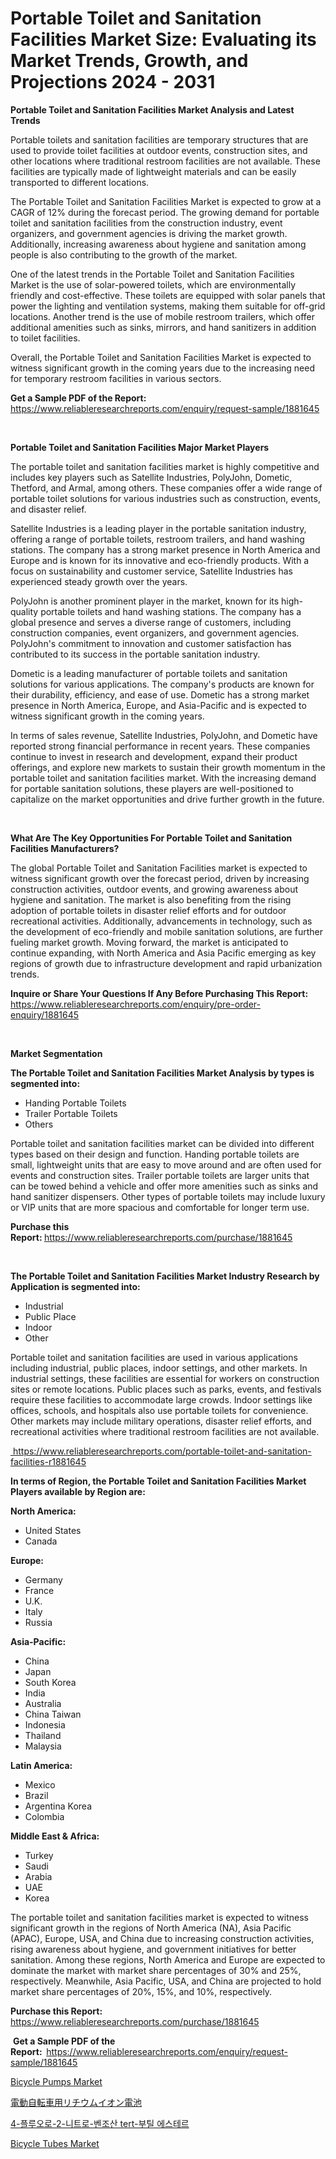 <p><h1>Portable Toilet and Sanitation Facilities Market Size: Evaluating its Market Trends, Growth, and Projections 2024 - 2031</h1></p><p><strong>Portable Toilet and Sanitation Facilities Market Analysis and Latest Trends</strong></p>
<p><p>Portable toilets and sanitation facilities are temporary structures that are used to provide toilet facilities at outdoor events, construction sites, and other locations where traditional restroom facilities are not available. These facilities are typically made of lightweight materials and can be easily transported to different locations.</p><p>The Portable Toilet and Sanitation Facilities Market is expected to grow at a CAGR of 12% during the forecast period. The growing demand for portable toilet and sanitation facilities from the construction industry, event organizers, and government agencies is driving the market growth. Additionally, increasing awareness about hygiene and sanitation among people is also contributing to the growth of the market.</p><p>One of the latest trends in the Portable Toilet and Sanitation Facilities Market is the use of solar-powered toilets, which are environmentally friendly and cost-effective. These toilets are equipped with solar panels that power the lighting and ventilation systems, making them suitable for off-grid locations. Another trend is the use of mobile restroom trailers, which offer additional amenities such as sinks, mirrors, and hand sanitizers in addition to toilet facilities.</p><p>Overall, the Portable Toilet and Sanitation Facilities Market is expected to witness significant growth in the coming years due to the increasing need for temporary restroom facilities in various sectors.</p></p>
<p><strong>Get a Sample PDF of the Report:&nbsp;</strong> <a href="https://www.reliableresearchreports.com/enquiry/request-sample/1881645">https://www.reliableresearchreports.com/enquiry/request-sample/1881645</a></p>
<p>&nbsp;</p>
<p><strong>Portable Toilet and Sanitation Facilities Major Market Players</strong></p>
<p><p>The portable toilet and sanitation facilities market is highly competitive and includes key players such as Satellite Industries, PolyJohn, Dometic, Thetford, and Armal, among others. These companies offer a wide range of portable toilet solutions for various industries such as construction, events, and disaster relief.</p><p>Satellite Industries is a leading player in the portable sanitation industry, offering a range of portable toilets, restroom trailers, and hand washing stations. The company has a strong market presence in North America and Europe and is known for its innovative and eco-friendly products. With a focus on sustainability and customer service, Satellite Industries has experienced steady growth over the years.</p><p>PolyJohn is another prominent player in the market, known for its high-quality portable toilets and hand washing stations. The company has a global presence and serves a diverse range of customers, including construction companies, event organizers, and government agencies. PolyJohn's commitment to innovation and customer satisfaction has contributed to its success in the portable sanitation industry.</p><p>Dometic is a leading manufacturer of portable toilets and sanitation solutions for various applications. The company's products are known for their durability, efficiency, and ease of use. Dometic has a strong market presence in North America, Europe, and Asia-Pacific and is expected to witness significant growth in the coming years.</p><p>In terms of sales revenue, Satellite Industries, PolyJohn, and Dometic have reported strong financial performance in recent years. These companies continue to invest in research and development, expand their product offerings, and explore new markets to sustain their growth momentum in the portable toilet and sanitation facilities market. With the increasing demand for portable sanitation solutions, these players are well-positioned to capitalize on the market opportunities and drive further growth in the future.</p></p>
<p>&nbsp;</p>
<p><strong>What Are The Key Opportunities For Portable Toilet and Sanitation Facilities Manufacturers?</strong></p>
<p><p>The global Portable Toilet and Sanitation Facilities market is expected to witness significant growth over the forecast period, driven by increasing construction activities, outdoor events, and growing awareness about hygiene and sanitation. The market is also benefiting from the rising adoption of portable toilets in disaster relief efforts and for outdoor recreational activities. Additionally, advancements in technology, such as the development of eco-friendly and mobile sanitation solutions, are further fueling market growth. Moving forward, the market is anticipated to continue expanding, with North America and Asia Pacific emerging as key regions of growth due to infrastructure development and rapid urbanization trends.</p></p>
<p><strong>Inquire or Share Your Questions If Any Before Purchasing This Report:</strong> <a href="https://www.reliableresearchreports.com/enquiry/pre-order-enquiry/1881645">https://www.reliableresearchreports.com/enquiry/pre-order-enquiry/1881645</a></p>
<p>&nbsp;</p>
<p><strong>Market Segmentation</strong></p>
<p><strong>The Portable Toilet and Sanitation Facilities Market Analysis by types is segmented into:</strong></p>
<p><ul><li>Handing Portable Toilets</li><li>Trailer Portable Toilets</li><li>Others</li></ul></p>
<p><p>Portable toilet and sanitation facilities market can be divided into different types based on their design and function. Handing portable toilets are small, lightweight units that are easy to move around and are often used for events and construction sites. Trailer portable toilets are larger units that can be towed behind a vehicle and offer more amenities such as sinks and hand sanitizer dispensers. Other types of portable toilets may include luxury or VIP units that are more spacious and comfortable for longer term use.</p></p>
<p><strong>Purchase this Report:&nbsp;</strong><a href="https://www.reliableresearchreports.com/purchase/1881645">https://www.reliableresearchreports.com/purchase/1881645</a></p>
<p>&nbsp;</p>
<p><strong>The Portable Toilet and Sanitation Facilities Market Industry Research by Application is segmented into:</strong></p>
<p><ul><li>Industrial</li><li>Public Place</li><li>Indoor</li><li>Other</li></ul></p>
<p><p>Portable toilet and sanitation facilities are used in various applications including industrial, public places, indoor settings, and other markets. In industrial settings, these facilities are essential for workers on construction sites or remote locations. Public places such as parks, events, and festivals require these facilities to accommodate large crowds. Indoor settings like offices, schools, and hospitals also use portable toilets for convenience. Other markets may include military operations, disaster relief efforts, and recreational activities where traditional restroom facilities are not available.</p></p>
<p><a href="https://www.reliableresearchreports.com/portable-toilet-and-sanitation-facilities-r1881645">&nbsp;https://www.reliableresearchreports.com/portable-toilet-and-sanitation-facilities-r1881645</a></p>
<p><strong>In terms of Region, the Portable Toilet and Sanitation Facilities Market Players available by Region are:</strong></p>
<p>
    <p> <strong> North America: </strong>
        <ul>
            <li>United States</li>
            <li>Canada</li>
        </ul>
        </p> 
    <p> <strong> Europe: </strong>
        <ul>
            <li>Germany</li>
            <li>France</li>
            <li>U.K.</li>
            <li>Italy</li>
            <li>Russia</li>
        </ul>
        </p> 
    <p> <strong> Asia-Pacific: </strong>
        <ul>
            <li>China</li>
            <li>Japan</li>
            <li>South Korea</li>
            <li>India</li>
            <li>Australia</li>
            <li>China Taiwan</li>
            <li>Indonesia</li>
            <li>Thailand</li>
            <li>Malaysia</li>
        </ul>
        </p> 
    <p> <strong> Latin America: </strong>
        <ul>
            <li>Mexico</li>
            <li>Brazil</li>
            <li>Argentina Korea</li>
            <li>Colombia</li>
        </ul>
        </p> 
    <p> <strong> Middle East & Africa: </strong>
        <ul>
            <li>Turkey</li>
            <li>Saudi</li>
            <li>Arabia</li>
            <li>UAE</li>
            <li>Korea</li>
        </ul>
    </p>
    </p>
<p><p>The portable toilet and sanitation facilities market is expected to witness significant growth in the regions of North America (NA), Asia Pacific (APAC), Europe, USA, and China due to increasing construction activities, rising awareness about hygiene, and government initiatives for better sanitation. Among these regions, North America and Europe are expected to dominate the market with market share percentages of 30% and 25%, respectively. Meanwhile, Asia Pacific, USA, and China are projected to hold market share percentages of 20%, 15%, and 10%, respectively.</p></p>
<p><strong>Purchase this Report: </strong><a href="https://www.reliableresearchreports.com/purchase/1881645">https://www.reliableresearchreports.com/purchase/1881645</a></p>
<p>&nbsp;<strong>Get a Sample PDF of the Report:&nbsp;&nbsp;</strong><a href="https://www.reliableresearchreports.com/enquiry/request-sample/1881645">https://www.reliableresearchreports.com/enquiry/request-sample/1881645</a></p>
<p><strong></strong></p>
<p><p><a href="https://github.com/Gilanghao0/Market-Research-Report-List-1/blob/main/bicycle-pumps-market.md">Bicycle Pumps Market</a></p><p><a href="https://github.com/DanykaKilback/Market-Research-Report-List-1/blob/main/1422845145676.md">電動自転車用リチウムイオン電池</a></p><p><a href="https://github.com/shampaakter36/Market-Research-Report-List-1/blob/main/8256131154213.md">4-플루오로-2-니트로-벤조산 tert-부틸 에스테르</a></p><p><a href="https://github.com/lukmanduiky01/Market-Research-Report-List-1/blob/main/bicycle-tubes-market.md">Bicycle Tubes Market</a></p></p>